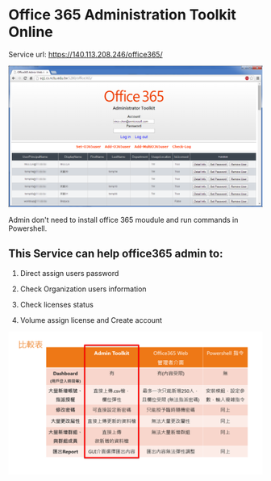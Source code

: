 Office 365 Administration Toolkit Online
========================================

Service url:
https://140.113.208.246/office365/

![image](https://raw.githubusercontent.com/hwchen18546/Office365-Toolkit-Online/master/img/web.png)

Admin don't need to install office 365 moudule and run commands in Powershell.

This Service can help office365 admin to:
----------------------------
1. Direct assign users password

2. Check Organization users information

3. Check licenses status

4. Volume assign license and Create account

![image](https://raw.githubusercontent.com/hwchen18546/Office365-Toolkit-Online/master/img/compare.png)
